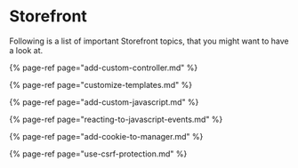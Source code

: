 # Storefront

Following is a list of important Storefront topics, that you might want to have a look at.

{% page-ref page="add-custom-controller.md" %}

{% page-ref page="customize-templates.md" %}

{% page-ref page="add-custom-javascript.md" %}

{% page-ref page="reacting-to-javascript-events.md" %}

{% page-ref page="add-cookie-to-manager.md" %}

{% page-ref page="use-csrf-protection.md" %}
